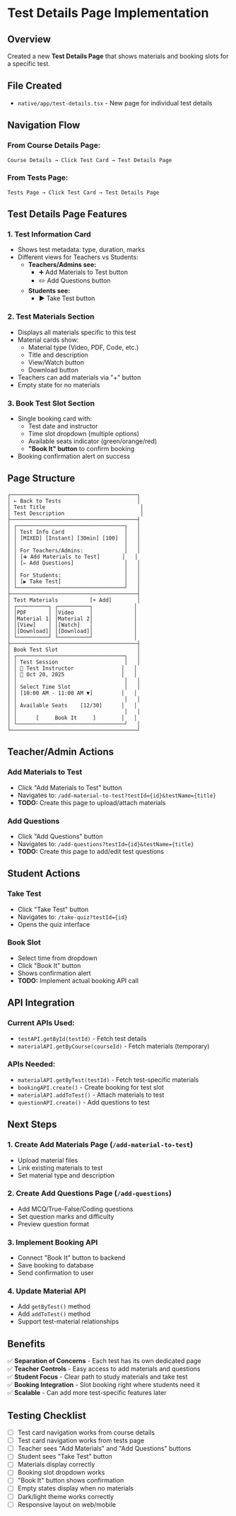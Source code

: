 # Test Details Page Implementation

## Overview
Created a new **Test Details Page** that shows materials and booking slots for a specific test.

## File Created
- `native/app/test-details.tsx` - New page for individual test details

## Navigation Flow

### From Course Details Page:
```
Course Details → Click Test Card → Test Details Page
```

### From Tests Page:
```
Tests Page → Click Test Card → Test Details Page
```

## Test Details Page Features

### 1. **Test Information Card**
- Shows test metadata: type, duration, marks
- Different views for Teachers vs Students:
  - **Teachers/Admins see:**
    - ➕ Add Materials to Test button
    - ✏️ Add Questions button
  - **Students see:**
    - ▶️ Take Test button

### 2. **Test Materials Section**
- Displays all materials specific to this test
- Material cards show:
  - Material type (Video, PDF, Code, etc.)
  - Title and description
  - View/Watch button
  - Download button
- Teachers can add materials via "+" button
- Empty state for no materials

### 3. **Book Test Slot Section**
- Single booking card with:
  - Test date and instructor
  - Time slot dropdown (multiple options)
  - Available seats indicator (green/orange/red)
  - **"Book It" button** to confirm booking
- Booking confirmation alert on success

## Page Structure

```
┌────────────────────────────────────────┐
│ ← Back to Tests                        │
│ Test Title                              │
│ Test Description                        │
├────────────────────────────────────────┤
│ ┌──────────────────────────────────┐   │
│ │ Test Info Card                   │   │
│ │ [MIXED] [Instant] [30min] [100]  │   │
│ │                                  │   │
│ │ For Teachers/Admins:             │   │
│ │ [➕ Add Materials to Test]       │   │
│ │ [✏️ Add Questions]                │   │
│ │                                  │   │
│ │ For Students:                    │   │
│ │ [▶️ Take Test]                    │   │
│ └──────────────────────────────────┘   │
├────────────────────────────────────────┤
│ Test Materials          [+ Add]        │
│ ┌──────────┐ ┌──────────┐             │
│ │PDF       │ │Video     │             │
│ │Material 1│ │Material 2│             │
│ │[View]    │ │[Watch]   │             │
│ │[Download]│ │[Download]│             │
│ └──────────┘ └──────────┘             │
├────────────────────────────────────────┤
│ Book Test Slot                         │
│ ┌──────────────────────────────────┐   │
│ │ Test Session                     │   │
│ │ 👤 Test Instructor               │   │
│ │ 📅 Oct 20, 2025                  │   │
│ │                                  │   │
│ │ Select Time Slot                 │   │
│ │ [10:00 AM - 11:00 AM ▼]         │   │
│ │                                  │   │
│ │ Available Seats    [12/30]      │   │
│ │                                  │   │
│ │      [     Book It     ]        │   │
│ └──────────────────────────────────┘   │
└────────────────────────────────────────┘
```

## Teacher/Admin Actions

### Add Materials to Test
- Click "Add Materials to Test" button
- Navigates to: `/add-material-to-test?testId={id}&testName={title}`
- **TODO:** Create this page to upload/attach materials

### Add Questions
- Click "Add Questions" button
- Navigates to: `/add-questions?testId={id}&testName={title}`
- **TODO:** Create this page to add/edit test questions

## Student Actions

### Take Test
- Click "Take Test" button
- Navigates to: `/take-quiz?testId={id}`
- Opens the quiz interface

### Book Slot
- Select time from dropdown
- Click "Book It" button
- Shows confirmation alert
- **TODO:** Implement actual booking API call

## API Integration

### Current APIs Used:
- `testAPI.getById(testId)` - Fetch test details
- `materialAPI.getByCourse(courseId)` - Fetch materials (temporary)

### APIs Needed:
- `materialAPI.getByTest(testId)` - Fetch test-specific materials
- `bookingAPI.create()` - Create booking for test slot
- `materialAPI.addToTest()` - Attach materials to test
- `questionAPI.create()` - Add questions to test

## Next Steps

### 1. Create Add Materials Page (`/add-material-to-test`)
- Upload material files
- Link existing materials to test
- Set material type and description

### 2. Create Add Questions Page (`/add-questions`)
- Add MCQ/True-False/Coding questions
- Set question marks and difficulty
- Preview question format

### 3. Implement Booking API
- Connect "Book It" button to backend
- Save booking to database
- Send confirmation to user

### 4. Update Material API
- Add `getByTest()` method
- Add `addToTest()` method
- Support test-material relationships

## Benefits

✅ **Separation of Concerns** - Each test has its own dedicated page  
✅ **Teacher Controls** - Easy access to add materials and questions  
✅ **Student Focus** - Clear path to study materials and take test  
✅ **Booking Integration** - Slot booking right where students need it  
✅ **Scalable** - Can add more test-specific features later  

## Testing Checklist

- [ ] Test card navigation works from course details
- [ ] Test card navigation works from tests page
- [ ] Teacher sees "Add Materials" and "Add Questions" buttons
- [ ] Student sees "Take Test" button
- [ ] Materials display correctly
- [ ] Booking slot dropdown works
- [ ] "Book It" button shows confirmation
- [ ] Empty states display when no materials
- [ ] Dark/light theme works correctly
- [ ] Responsive layout on web/mobile
